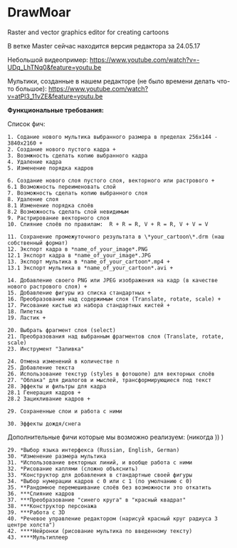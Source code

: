 # DrawMoar
Raster and vector graphics editor for creating cartoons

В ветке Master сейчас находится версия редактора за 24.05.17

Небольшой видеопример:
https://www.youtube.com/watch?v=-UDq_LhTNq0&feature=youtu.be

Мультики, созданные в нашем редакторе (не было времени делать что-то большое):
https://www.youtube.com/watch?v=atPl3_11vZE&feature=youtu.be


**Функциональные требования:**


Список фич: 
  
    1. Содание нового мультика выбранного размера в пределах 256х144 - 3840х2160 +
    2. Создание нового пустого кадра +
    3. Возмжность сделать копию выбранного кадра 
    4. Удаление кадра 
    5. Изменение порядка кадров 
  
    6. Создание нового слоя пустого слоя, векторного или растрового +
    6.1 Возможность переименовать слой 
    7. Возможность сделать копию выбранного слоя 
    8. Удаление слоя 
    8.1 Изменение порядка слоёв 
    8.2 Возможность сделать слой невидимым 
    9. Растрирование векторного слоя
    10. Слияние слоёв по правилам:  R + R = R, V + R = R, V + V = V 
  
    11. Сохранение промежуточного результата в \*your_cartoon\*.drm (наш собственный формат)
    12. Экспорт кадра в *name_of_your_image*.PNG 
    12.1 Экспорт кадра в *name_of_your_image*.JPG
    13. Экспорт мультика в *name_of_your_cartoon*.mp4 +
    13.1 Экспорт мультика в *name_of_your_cartoon*.avi +
  
    14. Добавление своего PNG или JPEG изображения на кадр (в качестве нового растрового слоя) +
    15. Добавление фигуры из списка стандартных +
    16. Преобразования над содержимым слоя (Translate, rotate, scale) +
    17. Рисование кистью из набора стандартных кистей +
    18. Пипетка 
    19. Ластик +
  
    20. Выбрать фрагмент слоя (select)
    21. Преобразования над выбранным фрагментов слоя (Translate, rotate, scale)
    23. Инструмент "Заливка"
  
    24. Отмена изменений в количестве n
    25. Добавление текста
    26. Использование текстур (styles в фотошопе) для векторных слоёв
    27. "Облака" для диалогов и мыслей, трансформирующиеся под текст
    28. Эффекты и фильтры для кадра
    28.1 Генерация кадров +
    28.2 Зацикливание кадров +
    
    29. Сохраненные слои и работа с ними 
    
    30. Эффекты дождя/снега
  
Дополнительные фичи которые мы возможно реализуем: (никогда )) )

    29. *Выбор языка интерфекса (Russian, English, German)
    30. *Изменение размера мультика
    31. *Использование векторных линий, и вообще работа с ними
    32. *Рисование каплями (сложно объяснить)
    33. *Конструктор для добавления в стандартные своей фигуры
    34. *Выбор нумерации кадров с 0 или с 1 (по умолчанию с 0)
    35. **Рандомное перемешивание слоёв без возможности это откатить
    36. ***Слияние кадров
    37. ***Преобразование "синего круга" в "красный квадрат"
    38. ***Конструктор персонажа
    39. ***Работа с 3D
    40. *Речевое управление редактором (нарисуй красный круг радиуса 3  центре холста")
    42. ****Нейронки (рисование мультика по введенному тексту)
    43. ****Мультиплеер

